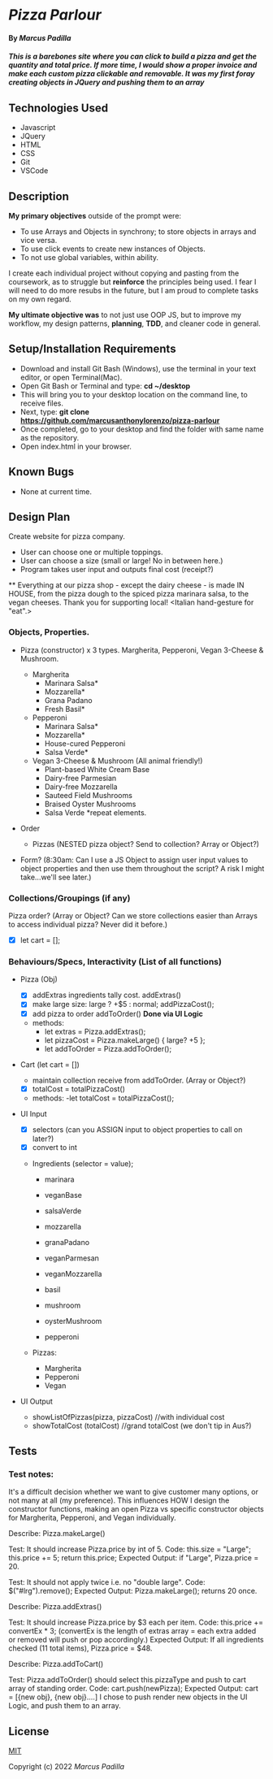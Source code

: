 # _Pizza Parlour_

#### By _**Marcus Padilla**_

#### _This is a barebones site where you can click to build a pizza and get the quantity and total price. If more time, I would show a proper invoice and make each custom pizza clickable and removable. It was my first foray creating objects in JQuery and pushing them to an array_

## Technologies Used

* Javascript
* JQuery
* HTML
* CSS
* Git
* VSCode

## Description
**My primary objectives** outside of the prompt were:
- To use Arrays and Objects in synchrony; to store objects in arrays and vice versa.
- To use click events to create new instances of Objects.
- To not use global variables, within ability.

I create each individual project without copying and pasting from the coursework, as to struggle but **reinforce** the principles being used. I fear I will need to do more resubs in the future, but I am proud to complete tasks on my own regard.

**My ultimate objective was** to not just use OOP JS, but to improve my workflow, my design patterns, **planning**, **TDD**, and cleaner code in general.


## Setup/Installation Requirements

* Download and install Git Bash (Windows), use the terminal in your text editor, or open Terminal(Mac).
* Open Git Bash or Terminal and type:
 **cd ~/desktop**
* This will bring you to your desktop location on the command line, to receive files.
* Next, type: **git clone https://github.com/marcusanthonylorenzo/pizza-parlour**
* Once completed, go to your desktop and find the folder with same name as the repository.
* Open index.html in your browser.


## Known Bugs

* None at current time.

## Design Plan

Create website for pizza company.
- User can choose one or multiple toppings.
- User can choose a size (small or large! No in between here.)
- Program takes user input and outputs final cost (receipt?)

** Everything at our pizza shop - except the dairy cheese - is made IN HOUSE, from the pizza dough to the spiced pizza marinara salsa, to the vegan cheeses. Thank you for supporting local! <Italian hand-gesture for "eat".>

### Objects, Properties.
- Pizza (constructor) x 3 types. Margherita, Pepperoni, Vegan 3-Cheese & Mushroom.
  - Margherita
    - Marinara Salsa*
    - Mozzarella*
    - Grana Padano
    - Fresh Basil*
  - Pepperoni
    - Marinara Salsa*
    - Mozzarella*
    - House-cured Pepperoni
    - Salsa Verde*
  - Vegan 3-Cheese & Mushroom (All animal friendly!)
    - Plant-based White Cream Base
    - Dairy-free Parmesian
    - Dairy-free Mozzarella
    - Sauteed Field Mushrooms
    - Braised Oyster Mushrooms
    - Salsa Verde
*repeat elements.

- Order
  - Pizzas (NESTED pizza object? Send to collection? Array or Object?)

- Form? (8:30am: Can I use a JS Object to assign user input values to object properties and then use them throughout the script? A risk I might take...we'll see later.)

### Collections/Groupings (if any)
Pizza order? (Array or Object? Can we store collections easier than Arrays to access individual pizza? Never did it before.)
  - [x] let cart = [];
### Behaviours/Specs, Interactivity (List of all functions)

- Pizza (Obj)
  - [x] addExtras ingredients tally cost. addExtras()
  - [x] make large size: large ? +$5 : normal; addPizzaCost();
  - [x] add pizza to order addToOrder() **Done via UI Logic**
  - methods:
    - let extras = Pizza.addExtras();
    - let pizzaCost = Pizza.makeLarge() { large? +5 };
    - let addToOrder = Pizza.addToOrder();

- Cart (let cart = [])
  - maintain collection receive from addToOrder. (Array or Object?)
  - [x] totalCost = totalPizzaCost()
  - methods:
    -let totalCost = totalPizzaCost();

- UI Input
  - [x] selectors (can you ASSIGN input to object properties to call on later?)
  - [x] convert to int
  - Ingredients (selector = value);
    - marinara
    - veganBase
    - salsaVerde

    - mozzarella
    - granaPadano
    - veganParmesan
    - veganMozzarella

    - basil
    - mushroom
    - oysterMushroom

    - pepperoni

  - Pizzas:
    - Margherita
    - Pepperoni 
    - Vegan

- UI Output
  - showListOfPizzas(pizza, pizzaCost) //with individual cost
  - showTotalCost (totalCost)  //grand totalCost (we don't tip in Aus?)


## Tests

### Test notes:
It's a difficult decision whether we want to give customer many options, or not many at all (my preference). This influences HOW I design the constructor functions, making an open Pizza vs specific constructor objects for Margherita, Pepperoni, and Vegan individually.


Describe: Pizza.makeLarge() 

Test: It should increase Pizza.price by int of 5.
Code: this.size = "Large"; this.price += 5; return this.price;
Expected Output: if "Large", Pizza.price = 20.

Test: It should not apply twice i.e. no "double large".
Code: $("#lrg").remove();
Expected Output: Pizza.makeLarge(); returns 20 once.


Describe: Pizza.addExtras()

Test: It should increase Pizza.price by $3 each per item.
Code: this.price += convertEx * 3;  (convertEx is the length of extras array = each extra added or removed will push or pop accordingly.)
Expected Output: If all ingredients checked (11 total items), Pizza.price = $48.


Describe: Pizza.addToCart()

Test: Pizza.addToOrder() should select this.pizzaType and push to cart array of standing order.
Code: cart.push(newPizza);
Expected Output: cart = [{new obj}, {new obj}....]
I chose to push render new objects in the UI Logic, and push them to an array.


## License

[MIT]()

Copyright (c) 2022 _Marcus Padilla_

